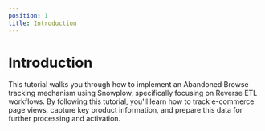 ```yaml
---
position: 1
title: Introduction
---
```


# Introduction

This tutorial walks you through how to implement an Abandoned Browse tracking mechanism using Snowplow, specifically focusing on Reverse ETL workflows. By following this tutorial, you'll learn how to track e-commerce page views, capture key product information, and prepare this data for further processing and activation.

